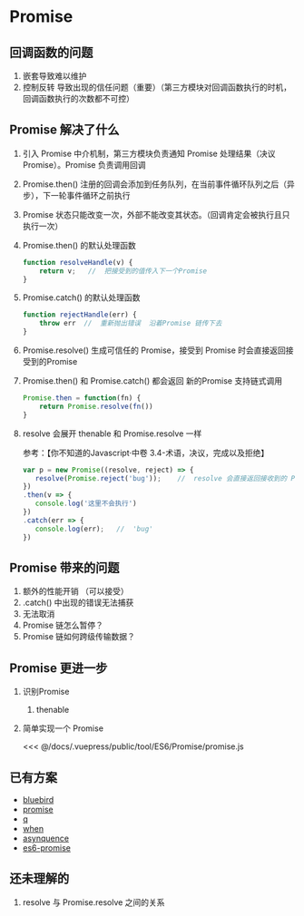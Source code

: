 # Promise

## 回调函数的问题
1. 嵌套导致难以维护
2. 控制反转 导致出现的信任问题（重要）（第三方模块对回调函数执行的时机，回调函数执行的次数都不可控）

## Promise 解决了什么
1. 引入 Promise 中介机制，第三方模块负责通知 Promise 处理结果（决议Promise）。Promise 负责调用回调
2. Promise.then() 注册的回调会添加到任务队列，在当前事件循环队列之后（异步），下一轮事件循环之前执行
3. Promise 状态只能改变一次，外部不能改变其状态。（回调肯定会被执行且只执行一次）
4. Promise.then() 的默认处理函数
    ```js
    function resolveHandle(v) {
        return v;   //  把接受到的值传入下一个Promise
    }
    ```
5. Promise.catch() 的默认处理函数
   ```js
   function rejectHandle(err) {
       throw err  //  重新抛出错误  沿着Promise 链传下去
   }
   ```
6. Promise.resolve()  生成可信任的 Promise，接受到 Promise 时会直接返回接受到的Promise
7. Promise.then() 和 Promise.catch() 都会返回 新的Promise 支持链式调用
    ```js
    Promise.then = function(fn) {
        return Promise.resolve(fn())
    }
    ```
8. resolve 会展开 thenable  和 Promise.resolve 一样 
    
    参考：【你不知道的Javascript·中卷 3.4-术语，决议，完成以及拒绝】
    ```js
    var p = new Promise((resolve, reject) => {
       resolve(Promise.reject('bug'));    //  resolve 会直接返回接收到的 Promise
    })
    .then(v => {
       console.log('这里不会执行')
    })
    .catch(err => {
       console.log(err);   //  'bug'
    })
    ```
## Promise 带来的问题
1. 额外的性能开销  （可以接受）
2. .catch() 中出现的错误无法捕获
3. 无法取消
4. Promise 链怎么暂停？
5. Promise 链如何跨级传输数据？

## Promise 更进一步
1. 识别Promise 
    1. thenable 
2. 简单实现一个 Promise 

    <<< @/docs/.vuepress/public/tool/ES6/Promise/promise.js

## 已有方案
* [bluebird](https://github.com/petkaantonov/bluebird)
* [promise](https://github.com/then/promise)
* [q](http://github.com/kriskowal/q)
* [when](https://github.com/cujojs/when)
* [asynquence](https://github.com/getify/asynquence)
* [es6-promise](https://github.com/stefanpenner/es6-promise)

## 还未理解的
1. resolve 与 Promise.resolve 之间的关系